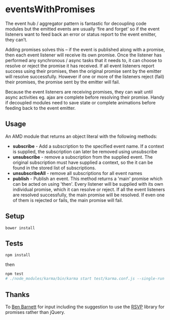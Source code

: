 # eventsWithPromises

The event hub / aggregator pattern is fantastic for decoupling code modules but the emitted events are usually ‘fire and forget’ so if the event listeners want to feed back an error or status report to the event emitter, they can’t.

Adding promises solves this – if the event is published along with a promise, then each event listener will receive its own promise. Once the listener has performed any synchronous / async tasks that it needs to, it can choose to resolve or reject the promise it has received. If all event listeners report success using their promises, then the original promise sent by the emitter will resolve successfully. However if one or more of the listeners reject (fail) their promises, the promise sent by the emitter will fail.

Because the event listeners are receiving promises, they can wait until async activities eg. ajax are complete before resolving their promise. Handy if decoupled modules need to save state or complete animations before feeding back to the event emitter.

## Usage

An AMD module that returns an object literal with the following methods:
* **subscribe** - Add a subscription to the specified event name. If a context is supplied, the subscription can later be removed using unsubscribe
* **unsubscribe** - remove a subscription from the supplied event. The original subscription must have supplied a context, so the it can be found in the stored list of subscriptions.
* **unsubscribeAll** - remove all subscriptions for all event names
* **publish** - Publish an event. This method returns a 'main' promise which can be acted on using 'then'. Every listener will be supplied with its own individual promise, which it can resolve or reject. If all the event listeners are resolved successfully, the main promise will be resolved. If even one of them is rejected or fails, the main promise will fail.

## Setup

```
bower install
```

## Tests

```
npm install
```

then

```sh
npm test
# ./node_modules/karma/bin/karma start test/karma.conf.js --single-run
```

## Thanks
To [Ben Barnett](https://github.com/benbarnett) for input including the suggestion to use the [RSVP](https://github.com/tildeio/rsvp.js) library for promises rather than jQuery.
